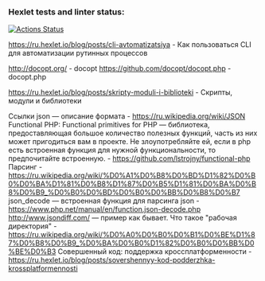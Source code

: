 ### Hexlet tests and linter status:
[![Actions Status](https://github.com/sword3d/php-project-48/actions/workflows/hexlet-check.yml/badge.svg)](https://github.com/sword3d/php-project-48/actions)


https://ru.hexlet.io/blog/posts/cli-avtomatizatsiya - Как пользоваться CLI для автоматизации рутинных процессов

http://docopt.org/  - docopt
https://github.com/docopt/docopt.php - docopt.php

https://ru.hexlet.io/blog/posts/skripty-moduli-i-biblioteki - Скрипты, модули и библиотеки


Ссылки
json — описание формата - https://ru.wikipedia.org/wiki/JSON
Functional PHP: Functional primitives for PHP — библиотека, предоставляющая большое количество полезных функций, часть из них может пригодиться вам в проекте. Не злоупотребляйте ей, если в php есть встроенная функция для нужной функциональности, то предпочитайте встроенную. - https://github.com/lstrojny/functional-php
Парсинг - https://ru.wikipedia.org/wiki/%D0%A1%D0%B8%D0%BD%D1%82%D0%B0%D0%BA%D1%81%D0%B8%D1%87%D0%B5%D1%81%D0%BA%D0%B8%D0%B9_%D0%B0%D0%BD%D0%B0%D0%BB%D0%B8%D0%B7
json_decode — встроенная функция для парсинга json - https://www.php.net/manual/en/function.json-decode.php
http://www.jsondiff.com/ — пример как бывает.
Что такое "рабочая директория" - https://ru.wikipedia.org/wiki/%D0%A0%D0%B0%D0%B1%D0%BE%D1%87%D0%B8%D0%B9_%D0%BA%D0%B0%D1%82%D0%B0%D0%BB%D0%BE%D0%B3
Совершенный код: поддержка кроссплатформенности - https://ru.hexlet.io/blog/posts/sovershennyy-kod-podderzhka-krossplatformennosti